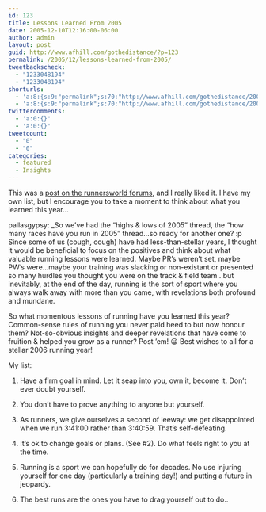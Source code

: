 ```yaml
---
id: 123
title: Lessons Learned From 2005
date: 2005-12-10T12:16:00-06:00
author: admin
layout: post
guid: http://www.afhill.com/gothedistance/?p=123
permalink: /2005/12/lessons-learned-from-2005/
tweetbackscheck:
  - "1233048194"
  - "1233048194"
shorturls:
  - 'a:8:{s:9:"permalink";s:70:"http://www.afhill.com/gothedistance/2005/12/lessons-learned-from-2005/";s:7:"tinyurl";s:25:"http://tinyurl.com/blzzxk";s:4:"isgd";s:17:"http://is.gd/hmXJ";s:5:"bitly";s:18:"http://bit.ly/6Xfz";s:5:"snipr";s:22:"http://snipr.com/at44e";s:5:"snurl";s:22:"http://snurl.com/at44e";s:7:"snipurl";s:24:"http://snipurl.com/at44e";s:4:"trim";s:17:"http://tr.im/d05k";}'
  - 'a:8:{s:9:"permalink";s:70:"http://www.afhill.com/gothedistance/2005/12/lessons-learned-from-2005/";s:7:"tinyurl";s:25:"http://tinyurl.com/blzzxk";s:4:"isgd";s:17:"http://is.gd/hmXJ";s:5:"bitly";s:18:"http://bit.ly/6Xfz";s:5:"snipr";s:22:"http://snipr.com/at44e";s:5:"snurl";s:22:"http://snurl.com/at44e";s:7:"snipurl";s:24:"http://snipurl.com/at44e";s:4:"trim";s:17:"http://tr.im/d05k";}'
twittercomments:
  - 'a:0:{}'
  - 'a:0:{}'
tweetcount:
  - "0"
  - "0"
categories:
  - featured
  - Insights
---
```

This was a [post on the runnersworld forums](http://forums.runnersworld.com/thread.jspa?messageID=7341953), and I really liked it. I have my own list, but I encourage you to take a moment to think about what you learned this year&#8230;

pallasgypsy: _So we&#8217;ve had the &#8220;highs & lows of 2005&#8221; thread, the &#8220;how many races have you run in 2005&#8221; thread&#8230;so ready for another one? :p Since some of us (cough, cough) have had less-than-stellar years, I thought it would be beneficial to focus on the positives and think about what valuable running lessons were learned. Maybe PR&#8217;s weren&#8217;t set, maybe PW&#8217;s were&#8230;maybe your training was slacking or non-existant or presented so many hurdles you thought you were on the track & field team&#8230;but inevitably, at the end of the day, running is the sort of sport where you always walk away with more than you came, with revelations both profound and mundane.</p> 

So what momentous lessons of running have you learned this year? Common-sense rules of running you never paid heed to but now honour them? Not-so-obvious insights and deeper revelations that have come to fruition & helped you grow as a runner? Post &#8217;em! 😀 Best wishes to all for a stellar 2006 running year!</i> 

My list: <lj-cut>  
1. Have a firm goal in mind. Let it seap into you, own it, become it. Don&#8217;t ever doubt yourself.

2. You don&#8217;t have to prove anything to anyone but yourself.

3. As runners, we give ourselves a second of leeway: we get disappointed when we run 3:41:00 rather than 3:40:59. That&#8217;s self-defeating.

4. It&#8217;s ok to change goals or plans. (See #2). Do what feels right to you at the time.

5. Running is a sport we can hopefully do for decades. No use injuring yourself for one day (particularly a training day!) and putting a future in jeopardy.

6. The best runs are the ones you have to drag yourself out to do..